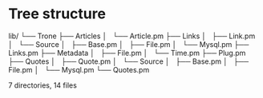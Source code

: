# Tree structure

lib/
└── Trone
    ├── Articles
    │   └── Article.pm
    ├── Links
    │   ├── Link.pm
    │   └── Source
    │       ├── Base.pm
    │       ├── File.pm
    │       └── Mysql.pm
    ├── Links.pm
    ├── Metadata
    │   ├── File.pm
    │   └── Time.pm
    ├── Plug.pm
    ├── Quotes
    │   ├── Quote.pm
    │   └── Source
    │       ├── Base.pm
    │       ├── File.pm
    │       └── Mysql.pm
    └── Quotes.pm

7 directories, 14 files
